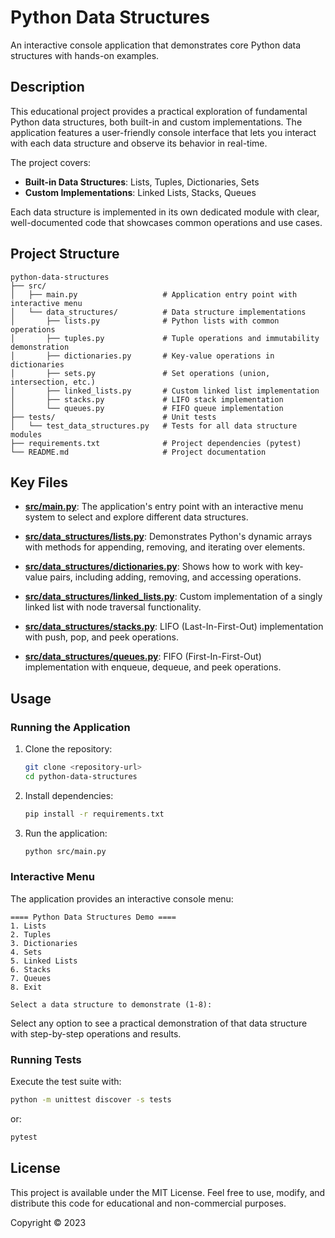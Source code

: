 # Python Data Structures

An interactive console application that demonstrates core Python data structures with hands-on examples.

## Description

This educational project provides a practical exploration of fundamental Python data structures, both built-in and custom implementations. The application features a user-friendly console interface that lets you interact with each data structure and observe its behavior in real-time.

The project covers:

- **Built-in Data Structures**: Lists, Tuples, Dictionaries, Sets
- **Custom Implementations**: Linked Lists, Stacks, Queues

Each data structure is implemented in its own dedicated module with clear, well-documented code that showcases common operations and use cases.

## Project Structure

```
python-data-structures
├── src/
│   ├── main.py                   # Application entry point with interactive menu
│   └── data_structures/          # Data structure implementations
│       ├── lists.py              # Python lists with common operations
│       ├── tuples.py             # Tuple operations and immutability demonstration
│       ├── dictionaries.py       # Key-value operations in dictionaries
│       ├── sets.py               # Set operations (union, intersection, etc.)
│       ├── linked_lists.py       # Custom linked list implementation
│       ├── stacks.py             # LIFO stack implementation
│       └── queues.py             # FIFO queue implementation
├── tests/                        # Unit tests
│   └── test_data_structures.py   # Tests for all data structure modules
├── requirements.txt              # Project dependencies (pytest)
└── README.md                     # Project documentation
```

## Key Files

- **[src/main.py](/src/main.py)**: The application's entry point with an interactive menu system to select and explore different data structures.
- **[src/data_structures/lists.py](/src/data_structures/lists.py)**: Demonstrates Python's dynamic arrays with methods for appending, removing, and iterating over elements.
- **[src/data_structures/dictionaries.py](/src/data_structures/dictionaries.py)**: Shows how to work with key-value pairs, including adding, removing, and accessing operations.
- **[src/data_structures/linked_lists.py](/src/data_structures/linked_lists.py)**: Custom implementation of a singly linked list with node traversal functionality.
- **[src/data_structures/stacks.py](/src/data_structures/stacks.py)**: LIFO (Last-In-First-Out) implementation with push, pop, and peek operations.

- **[src/data_structures/queues.py](/src/data_structures/queues.py)**: FIFO (First-In-First-Out) implementation with enqueue, dequeue, and peek operations.

## Usage

### Running the Application

1. Clone the repository:

   ```bash
   git clone <repository-url>
   cd python-data-structures
   ```

2. Install dependencies:

   ```bash
   pip install -r requirements.txt
   ```

3. Run the application:
   ```bash
   python src/main.py
   ```

### Interactive Menu

The application provides an interactive console menu:

```
==== Python Data Structures Demo ====
1. Lists
2. Tuples
3. Dictionaries
4. Sets
5. Linked Lists
6. Stacks
7. Queues
8. Exit

Select a data structure to demonstrate (1-8):
```

Select any option to see a practical demonstration of that data structure with step-by-step operations and results.

### Running Tests

Execute the test suite with:

```bash
python -m unittest discover -s tests
```

or:

```bash
pytest
```

## License

This project is available under the MIT License. Feel free to use, modify, and distribute this code for educational and non-commercial purposes.

Copyright © 2023
